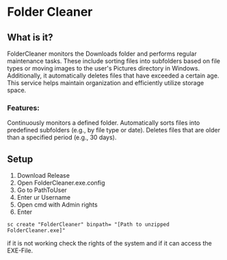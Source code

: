 # Folder Cleaner
## What is it?
FolderCleaner monitors the Downloads folder and performs regular maintenance tasks. These include sorting files into subfolders based on file types or moving images to the user's Pictures directory in Windows. Additionally, it automatically deletes files that have exceeded a certain age. This service helps maintain organization and efficiently utilize storage space.

### Features:
Continuously monitors a defined folder.
Automatically sorts files into predefined subfolders (e.g., by file type or date).
Deletes files that are older than a specified period (e.g., 30 days).

## Setup
1. Download Release
2. Open FolderCleaner.exe.config 
3. Go to PathToUser
4. Enter ur Username
5. Open cmd with Admin rights
6. Enter 
```CMD
sc create "FolderCleaner" binpath= "[Path to unzipped FolderCleaner.exe]" 
```

if it is not working check the rights of the system and if it can access the EXE-File.
